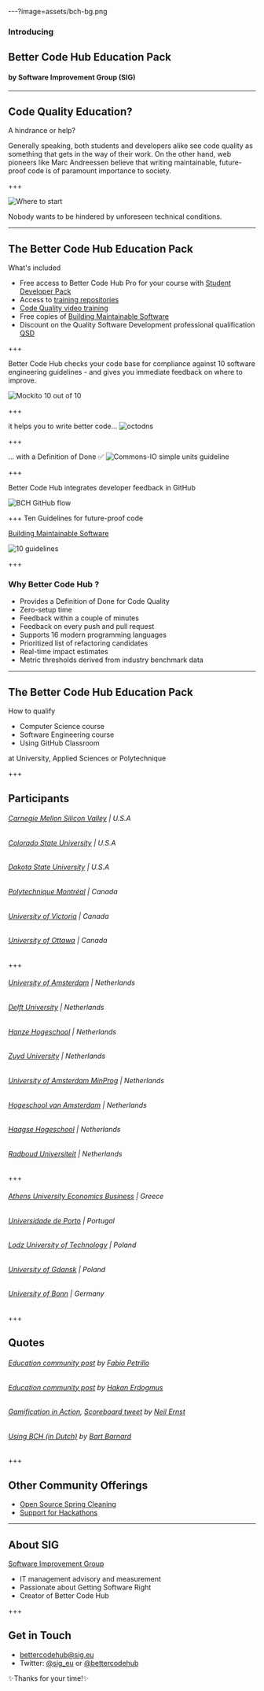 ---?image=assets/bch-bg.png

### Introducing
## Better Code Hub Education Pack
#### by Software Improvement Group (SIG)

---

## Code Quality Education?

<span class="primary">A hindrance or help?</span> 

Generally speaking, both students and developers alike see code quality as something that gets in the way of their work. On the other hand, web pioneers like Marc Andreessen believe that writing maintainable, future-proof code is of paramount importance to society.


+++

![Where to start](assets/legacy-code.png)

Nobody wants to be hindered by <span class="primary">unforeseen</span> technical conditions. 


---
<!-- 
.reveal section img {
  border: 0;
  box-shadow: none;
} 
-->  

## The Better Code Hub Education Pack 

<span class="primary">What's included</span>

- Free access to Better Code Hub Pro for your course with [Student Developer Pack](https://education.github.com/pack)
- Access to [training repositories](https://github.com/bettercodehubtraining)
- [Code Quality video training](https://player.oreilly.com/videos/9781491950791)
- Free copies of [Building Maintainable Software](https://shop.oreilly.com/product/0636920049159.do)
- Discount on the Quality Software Development professional qualification [QSD](http://comm.peoplecert.org/IBD/QSD)


+++

Better Code Hub checks your code base for <span class="primary">compliance</span> against 10 <span class="primary">software engineering</span> guidelines - and gives you immediate feedback on where to <span class="primary">improve</span>.

![Mockito 10 out of 10](assets/mockito-10-out-of-10.png)


+++

it helps you to <span class="primary">write</span> better code... 
![octodns](assets/octodns.jpg)



+++

... with a Definition of Done ✅
![Commons-IO simple units guideline](assets/commons-io-simple-units-guideline.png)


+++

Better Code Hub integrates <span class="primary">developer feedback</span> in GitHub

![BCH GitHub flow](assets/bch-github-flow.png)


+++
Ten Guidelines for future-proof code

[Building Maintainable Software](https://shop.oreilly.com/product/0636920049159.do)

![10 guidelines](assets/bms-cover.png)

+++

### Why Better Code Hub ?

- Provides a Definition of Done for Code Quality 
- Zero-setup time
- Feedback within a couple of minutes
- Feedback on every push and pull request
- Supports 16 modern programming languages
- Prioritized list of refactoring candidates
- Real-time impact estimates
- Metric thresholds derived from industry benchmark data

---

## The Better Code Hub Education Pack 

<span class="primary">How to qualify</span> 

- Computer Science course 
- Software Engineering course
- Using GitHub Classroom

at <span class="primary">University, Applied Sciences or Polytechnique</span>

+++

## Participants

###### [Carnegie Mellon Silicon Valley](https://github.com/cmusv-fse) | U.S.A
###### [Colorado State University](https://github.com/csu2017sp314/)  | U.S.A
###### [Dakota State University](https://github.com/dsu-cs/)  | U.S.A
###### [Polytechnique Montréal](https://github.com/poly-log8371) | Canada
###### [University of Victoria](https://github.com/SENG330-17) | Canada
###### [University of Ottawa](https://github.com/AES-Outreach) | Canada

+++

###### [University of Amsterdam](https://github.com/software-engineering-amsterdam) | Netherlands
###### [Delft University](https://github.com/software-engineering-methods) | Netherlands
###### [Hanze Hogeschool](https://github.com/hanzehogeschoolSICT) | Netherlands
###### [Zuyd University](https://github.com/ZuydUniversity) | Netherlands
###### [University of Amsterdam MinProg](https://github.com/minprog) | Netherlands
###### [Hogeschool van Amsterdam](https://github.com/hva-makeitwork) | Netherlands
###### [Haagse Hogeschool](https://github.com/gameoftrades) | Netherlands
###### [Radboud Universiteit](https://github.com/giphouse) | Netherlands

+++

###### [Athens University Economics Business](https://github.com/dmst-sweng) | Greece
###### [Universidade de Porto](https://github.com/bch-feup-ooplab) | Portugal
###### [Lodz University of Technology](https://github.com/LodzUniversityOfTechnology) | Poland
###### [University of Gdansk](https://github.com/TestowanieJAVA2017-2018Gr2) | Poland
###### [University of Bonn](https://github.com/SmartDataAnalytics/) | Germany


+++
## Quotes

######  [Education community post](https://education.github.community/t/a-proposed-add-on-for-code-quality-in-software-engineering-courses-using-github/9067/5) by [Fabio Petrillo](https://github.com/petrillo)
######  [Education community post](https://education.github.community/t/a-proposed-add-on-for-code-quality-in-software-engineering-courses-using-github/9067/6) by [Hakan Erdogmus](https://github.com/erdogmush)
###### [Gamification in Action](https://raw.githubusercontent.com/BetterCodeHubTraining/Edu-Pack/master/assets/studentcomment.jpg), [Scoreboard tweet](https://twitter.com/neilernst/status/940721095434313728) by [Neil Ernst](https://github.com/neilernst)
###### [Using BCH (in Dutch)](https://www.bartbarnard.nl/blog/?p=811) by [Bart Barnard](https://github.com/bart314) 


+++


## Other Community Offerings

- [Open Source Spring Cleaning](https://opensourcespringcleaning.github.io/)
- [Support for Hackathons](https://dev.to/jstvssr/how-a-hackathon-appreciates-quality-code)

---
## About SIG
[<span class="primary">Software Improvement Group</span>](https://sig.eu) 

- IT management advisory and measurement
- Passionate about Getting Software Right
- Creator of Better Code Hub

+++

## Get in Touch

- <bettercodehub@sig.eu>
- Twitter: [@sig_eu](https://twitter.com/sig_eu) or [@bettercodehub](https://twitter.com/bettercodehub)

✨<span class="primary">Thanks for your time!</span>✨



